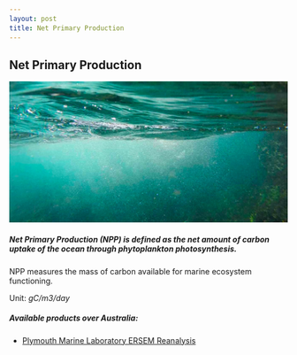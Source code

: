 ```yaml
---
layout: post
title: Net Primary Production
---
```


## Net Primary Production

![Net Primary Production](/assets/img/wales/big/net-primary-production.jpg)

##### Net Primary Production (NPP) is defined as the net amount of carbon uptake of the ocean through phytoplankton photosynthesis.

NPP measures the mass of carbon available for marine ecosystem functioning.

Unit: _gC/m3/day_

##### Available products over Australia:

*   [Plymouth Marine Laboratory ERSEM Reanalysis](https://portal.ecosystem-modelling.pml.ac.uk/)